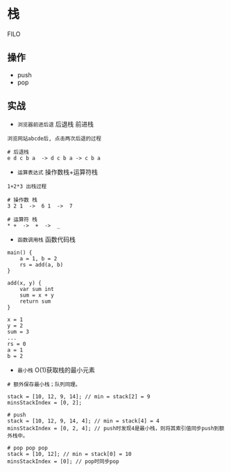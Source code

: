 # 栈

FILO

## 操作

- push
- pop

## 实战

- `浏览器前进后退` 后退栈 前进栈

```code
浏览网站abcde后, 点击两次后退的过程

# 后退栈
e d c b a  -> d c b a -> c b a
```

- `运算表达式` 操作数栈+运算符栈

```code
1+2*3 出栈过程

# 操作数 栈
3 2 1  ->  6 1  ->  7

# 运算符 栈
* +  ->  +  ->  _
```

- `函数调用栈` 函数代码栈

```code
main() {
    a = 1, b = 2
    rs = add(a, b)
}

add(x, y) {
    var sum int
    sum = x + y
    return sum
}
```

```stack
x = 1
y = 2
sum = 3
...
rs = 0
a = 1
b = 2
```

- `最小栈` O(1)获取栈的最小元素

```code
# 额外保存最小栈；队列同理。

stack = [10, 12, 9, 14]; // min = stack[2] = 9
minsStackIndex = [0, 2];

# push
stack = [10, 12, 9, 14, 4]; // min = stack[4] = 4
minsStackIndex = [0, 2, 4]; // push时发现4是最小栈，则将其索引值同步push到额外栈中。

# pop pop pop
stack = [10, 12]; // min = stack[0] = 10
minsStackIndex = [0]; // pop时同步pop
```
